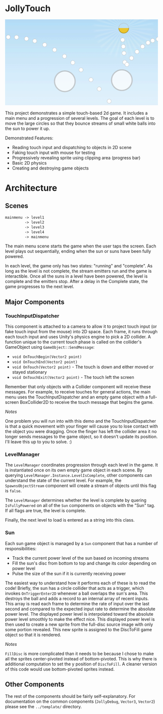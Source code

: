 JollyTouch
==========

![JollyTouch](./jollytouchpreview.png?raw=true)

This project demonstrates a simple touch-based 2d game. It includes a main menu and 
a progression of several levels. The goal of each level is to move the large circles
so that they bounce streams of small white balls into the sun to power it up.

Demonstrated Features:

 * Reading touch input and dispatching to objects in 2D scene
 * Faking touch input with mouse for testing
 * Progressively revealing sprite using clipping area (progress bar)
 * Basic 2D physics
 * Creating and destroying game objects


# Architecture

## Scenes

```
mainmenu -> level1
         -> level2
         -> level3
         -> level4
         -> mainmenu
```

The main menu scene starts the game when the user taps the screen. Each level plays out
sequentially, ending when the sun or suns have been fully powered.

In each level, the game only has two states: "running" and "complete". As long as the
level is not complete, the stream emitters run and the game is interactible. Once all
the suns in a level have been powered, the level is complete and the emitters stop.
After a delay in the Complete state, the game progresses to the next level.

## Major Components

### TouchInputDispatcher

This component is attached to a camera to allow it to project touch input (or fake touch
input from the mouse) into 2D space. Each frame, it runs through each touch input and
uses Unity's physics engine to pick a 2D collider. A function unique to the current
touch phase is called on the collider's GameObject using
`GameObject::SendMessage`:

* `void OnTouchBegin(Vector2 point)`
* `void OnTouchEnd(Vector2 point)`
* `void OnTouch(Vector2 point)` - The touch is down and either moved or stayed stationary
* `void OnTouchExit(Vector2 point)` - The touch left the screen

Remember that only objects with a Collider component will receive these messages. For
example, to receive touches for general actions, the main menu uses the TouchInputDispatcher
and an empty game object with a full-screen BoxCollider2D to receive the touch message that
begins the game.

*Notes*

One problem you will run into with this demo and the TouchInputDispatcher is that a quick
movement with your finger will cause you to lose contact with the object you were dragging.
Once the finger has left the collider area it no longer sends messages to the game object,
so it doesn't update its position. I'll leave this up to you to solve. :)

### LevelManager

The `LevelManager` coordinates progression through each level in the game. It is instantiated
once on its own empty game object in each scene. By querying `LevelManager.Instance.LevelIsComplete`,
other components can understand the state of the current level. For example, the
`SpawnsObjectStream` component will create a stream of objects until this flag is `false`.

The `LevelManager` determines whether the level is complete by quering `IsFullyPowered` on
all of the `Sun` components on objects with the "Sun" tag. If all flags are true, the level
is complete.

Finally, the next level to load is entered as a string into this class.

### Sun

Each sun game object is managed by a `Sun` component that has a number of responsibilities:

* Track the current power level of the sun based on incoming streams
* Fill the sun's disc from bottom to top and change its color depending on power level
* Pulse the size of the sun if it is currently receiving power

The easiest way to understand how it performs each of these is to read the code! Briefly,
the sun has a circle collider that acts as a trigger, which invokes `OnTriggerEnter2D`
whenever a ball overlaps the sun's area. This destroys the ball and adds a record to
an internal array of recent inputs. This array is read each frame to determine the
rate of input over the last second and compared to the expected input rate to determine
the absolute power level. The displayed power level is interpolated toward the absolute
power level smoothly to make the effect nice. This displayed power level is then used
to create a new sprite from the full-disc source image with only some portion revealed.
This new sprite is assigned to the DiscToFill game object so that it is rendered.

*Notes*

`FillDisc` is more complicated than it needs to be because I chose to make all the sprites
center-pivoted instead of bottom-pivoted. This is why there is additional computation to
set the y position of `DiscToFill`. A cleaner version of this code would use bottom-pivoted
sprites instead.


## Other Components

The rest of the components should be fairly self-explanatory. For documentation on the
common components (`JollyDebug`, `Vector3`, `Vector2`) please see the `../template/`
directory.





